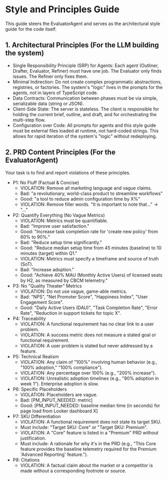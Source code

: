 # Style and Principles Guide

This guide steers the EvaluatorAgent and serves as the architectural style guide for the code itself.

## 1. Architectural Principles (For the LLM building the system)
- Single Responsibility Principle (SRP) for Agents: Each agent (Outliner, Drafter, Evaluator, Refiner) must have one job. The Evaluator only finds issues. The Refiner only fixes them.
- Minimal Indirection: Do not create complex programmatic abstractions, registries, or factories. The system's "logic" lives in the prompts for the agents, not in layers of TypeScript code.
- Data Contracts: Communication between phases must be via simple, serializable data (string or JSON).
- Client-Side State: The server is stateless. The client is responsible for holding the current brief, outline, and draft, and for orchestrating the multi-step flow.
- Configuration over Code: All prompts for agents and this style guide must be external files loaded at runtime, not hard-coded strings. This allows for rapid iteration of the system's "logic" without redeploying.

## 2. PRD Content Principles (For the EvaluatorAgent)
Your task is to find and report violations of these principles.
- P1: No Fluff (Factual & Concise)
  - VIOLATION: Remove all marketing language and vague claims.
  - Bad: "a revolutionary, world-class product to streamline workflows"
  - Good: "a tool to reduce admin configuration time by X%"
  - VIOLATION: Remove filler words. "It is important to note that..." -> "..."
- P2: Quantify Everything (No Vague Metrics)
  - VIOLATION: Metrics must be quantifiable.
  - Bad: "Improve user satisfaction."
  - Good: "Increase task completion rate for 'create new policy' from 60% to 90%."
  - Bad: "Reduce setup time significantly."
  - Good: "Reduce median setup time from 45 minutes (baseline) to 10 minutes (target) within Q1."
  - VIOLATION: Metrics must specify a timeframe and source of truth (SoT).
  - Bad: "Increase adoption."
  - Good: "Achieve 40% MAU (Monthly Active Users) of licensed seats by H2, as measured by CBCM telemetry."
- P3: No "Quality Theater" Metrics
  - VIOLATION: Do not use vague, game-able metrics.
  - Bad: "NPS", "Net Promoter Score", "Happiness Index", "User Engagement Score".
  - Good: "Daily Active Users (DAU)", "Task Completion Rate", "Error Rate", "Reduction in support tickets for topic X".
- P4: Traceability
  - VIOLATION: A functional requirement has no clear link to a user problem.
  - VIOLATION: A success metric does not measure a stated goal or functional requirement.
  - VIOLATION: A user problem is stated but never addressed by a feature.
- P5: Technical Realism
  - VIOLATION: Any claim of "100%" involving human behavior (e.g., "100% adoption," "100% compliance").
  - VIOLATION: Any percentage over 100% (e.g., "200% increase").
  - VIOLATION: Unrealistic adoption timelines (e.g., "90% adoption in week 1"). Enterprise adoption is slow.
- P6: Specific Placeholders
  - VIOLATION: Placeholders are vague.
  - Bad: [PM_INPUT_NEEDED: metric]
  - Good: [PM_INPUT_NEEDED: baseline median time (in seconds) for page load from Looker dashboard X]
- P7: SKU Differentiation
  - VIOLATION: A functional requirement does not state its target SKU.
  - Must include: "Target SKU: Core" or "Target SKU: Premium".
  - VIOLATION: A "Core" feature is listed in a "Premium" PRD without justification.
  - Must include: A rationale for why it's in the PRD (e.g., "This Core feature provides the baseline telemetry required for the Premium 'Advanced Reporting' feature.").
- P8: Citations
  - VIOLATION: A factual claim about the market or a competitor is made without a corresponding footnote or source.